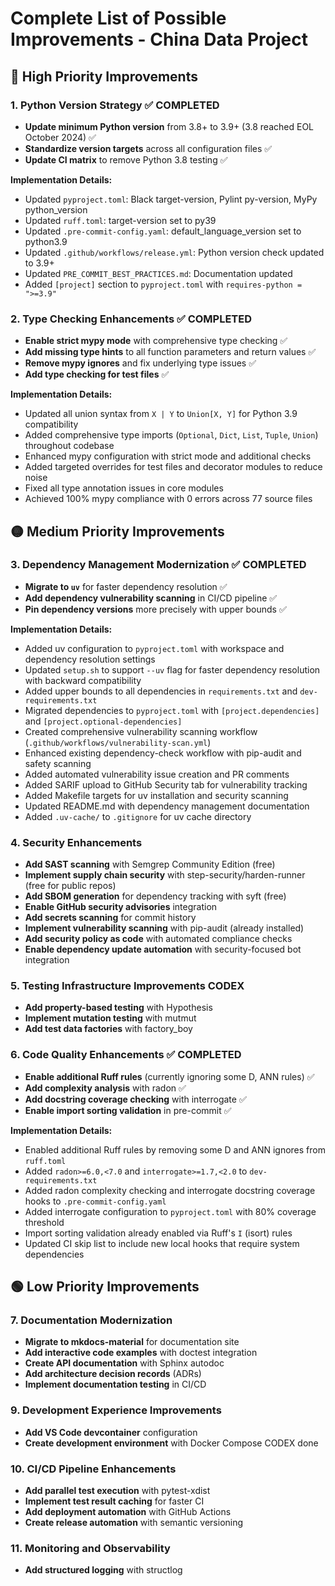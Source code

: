 # Complete List of Possible Improvements - China Data Project

## 🔴 High Priority Improvements

### 1. Python Version Strategy ✅ COMPLETED

- **Update minimum Python version** from 3.8+ to 3.9+ (3.8 reached EOL October 2024) ✅
- **Standardize version targets** across all configuration files ✅
- **Update CI matrix** to remove Python 3.8 testing ✅

**Implementation Details:**

- Updated `pyproject.toml`: Black target-version, Pylint py-version, MyPy python_version
- Updated `ruff.toml`: target-version set to py39
- Updated `.pre-commit-config.yaml`: default_language_version set to python3.9
- Updated `.github/workflows/release.yml`: Python version check updated to 3.9+
- Updated `PRE_COMMIT_BEST_PRACTICES.md`: Documentation updated
- Added `[project]` section to `pyproject.toml` with `requires-python = ">=3.9"`

### 2. Type Checking Enhancements ✅ COMPLETED

- **Enable strict mypy mode** with comprehensive type checking ✅
- **Add missing type hints** to all function parameters and return values ✅
- **Remove mypy ignores** and fix underlying type issues ✅
- **Add type checking for test files** ✅

**Implementation Details:**

- Updated all union syntax from `X | Y` to `Union[X, Y]` for Python 3.9 compatibility
- Added comprehensive type imports (`Optional`, `Dict`, `List`, `Tuple`, `Union`) throughout codebase
- Enhanced mypy configuration with strict mode and additional checks
- Added targeted overrides for test files and decorator modules to reduce noise
- Fixed all type annotation issues in core modules
- Achieved 100% mypy compliance with 0 errors across 77 source files

## 🟡 Medium Priority Improvements

### 3. Dependency Management Modernization ✅ COMPLETED

- **Migrate to `uv`** for faster dependency resolution ✅
- **Add dependency vulnerability scanning** in CI/CD pipeline ✅
- **Pin dependency versions** more precisely with upper bounds ✅

**Implementation Details:**

- Added uv configuration to `pyproject.toml` with workspace and dependency resolution settings
- Updated `setup.sh` to support `--uv` flag for faster dependency resolution with backward compatibility
- Added upper bounds to all dependencies in `requirements.txt` and `dev-requirements.txt`
- Migrated dependencies to `pyproject.toml` with `[project.dependencies]` and `[project.optional-dependencies]`
- Created comprehensive vulnerability scanning workflow (`.github/workflows/vulnerability-scan.yml`)
- Enhanced existing dependency-check workflow with pip-audit and safety scanning
- Added automated vulnerability issue creation and PR comments
- Added SARIF upload to GitHub Security tab for vulnerability tracking
- Added Makefile targets for uv installation and security scanning
- Updated README.md with dependency management documentation
- Added `.uv-cache/` to `.gitignore` for uv cache directory

### 4. Security Enhancements

- **Add SAST scanning** with Semgrep Community Edition (free)
- **Implement supply chain security** with step-security/harden-runner (free for public repos)
- **Add SBOM generation** for dependency tracking with syft (free)
- **Enable GitHub security advisories** integration
- **Add secrets scanning** for commit history
- **Implement vulnerability scanning** with pip-audit (already installed)
- **Add security policy as code** with automated compliance checks
- **Enable dependency update automation** with security-focused bot integration

### 5. Testing Infrastructure Improvements CODEX

- **Add property-based testing** with Hypothesis
- **Implement mutation testing** with mutmut
- **Add test data factories** with factory_boy

### 6. Code Quality Enhancements ✅ COMPLETED

- **Enable additional Ruff rules** (currently ignoring some D, ANN rules) ✅
- **Add complexity analysis** with radon ✅
- **Add docstring coverage checking** with interrogate ✅
- **Enable import sorting validation** in pre-commit ✅

**Implementation Details:**

- Enabled additional Ruff rules by removing some D and ANN ignores from `ruff.toml`
- Added `radon>=6.0,<7.0` and `interrogate>=1.7,<2.0` to `dev-requirements.txt`
- Added radon complexity checking and interrogate docstring coverage hooks to `.pre-commit-config.yaml`
- Added interrogate configuration to `pyproject.toml` with 80% coverage threshold
- Import sorting validation already enabled via Ruff's `I` (isort) rules
- Updated CI skip list to include new local hooks that require system dependencies

## 🟢 Low Priority Improvements

### 7. Documentation Modernization

- **Migrate to mkdocs-material** for documentation site
- **Add interactive code examples** with doctest integration
- **Create API documentation** with Sphinx autodoc
- **Add architecture decision records** (ADRs)
- **Implement documentation testing** in CI/CD

### 9. Development Experience Improvements

- **Add VS Code devcontainer** configuration
- **Create development environment** with Docker Compose CODEX done

### 10. CI/CD Pipeline Enhancements

- **Add parallel test execution** with pytest-xdist
- **Implement test result caching** for faster CI
- **Add deployment automation** with GitHub Actions
- **Create release automation** with semantic versioning

### 11. Monitoring and Observability

- **Add structured logging** with structlog
